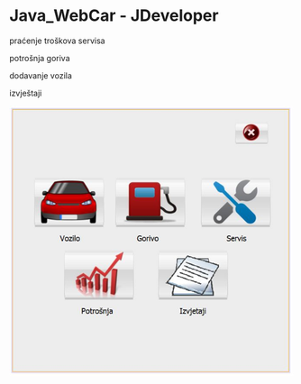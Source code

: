 # Java_WebCar - JDeveloper

praćenje troškova servisa

potrošnja goriva 

dodavanje vozila

izvještaji

![alt tag](https://github.com/ProjectRodac/Java_WebCar/blob/master/meni.JPG)
